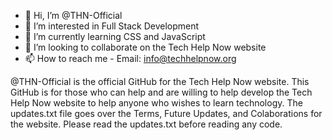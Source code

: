 - 👋 Hi, I’m @THN-Official
- 👀 I’m interested in Full Stack Development
- 🌱 I’m currently learning CSS and JavaScript
- 💞️ I’m looking to collaborate on the Tech Help Now website
- 📫 How to reach me - Email: info@techhelpnow.org

@THN-Official is the official GitHub for the Tech Help Now website. This GitHub is for those
who can help and are willing to help develop the Tech Help Now website to help anyone who wishes
to learn technology. The updates.txt file goes over the Terms, Future Updates, and Colaborations
for the website. Please read the updates.txt before reading any code.
